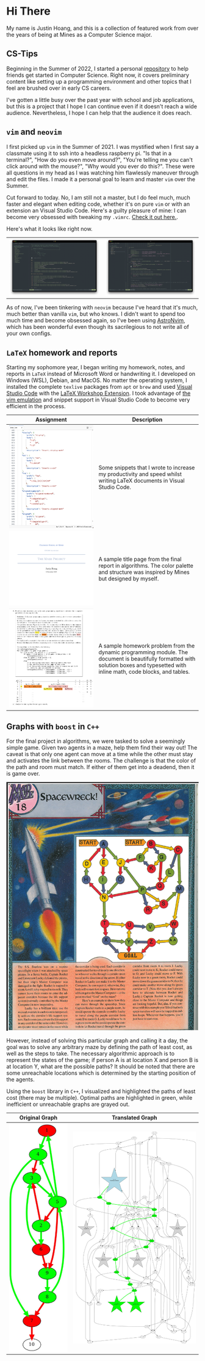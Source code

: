 # Hi There

My name is Justin Hoang, and this is a collection of featured work from over the
years of being at Mines as a Computer Science major.

## CS-Tips

Beginning in the Summer of 2022, I started a personal
[repository](https://github.com/suasuasuasuasua/cs-tips) to help friends get
started in Computer Science. Right now, it covers preliminary content like
setting up a programming environment and other topics that I feel are brushed
over in early CS careers.

I've gotten a little busy over the past year with school and job applications,
but this is a project that I hope I can continue even if it doesn't reach a wide
audience. Nevertheless, I hope I can help that the audience it does reach.

## `vim` and `neovim`

I first picked up `vim` in the Summer of 2021. I was mystified when I first say
a classmate using it to ssh into a headless raspberry pi. "Is that in a
terminal?", "How do you even move around?", "You're telling me you can't click
around with the mouse?", "Why would you ever do this?". These were all questions
in my head as I was watching him flawlessly maneuver through and edit the files.
I made it a personal goal to learn and master `vim` over the Summer.

Cut forward to today. No, I am still not a master, but I do feel much, much
faster and elegant when editing code, whether it's on pure `vim` or with an
extension an Visual Studio Code. Here's a guilty pleasure of mine: I can become
very obsessed with tweaking my `.vimrc`. [Check it out
here.](https://gist.github.com/suasuasuasuasua/6d765effcd4e69fa318a9f38d92e3c77).

Here's what it looks like right now.

|                                    |                                      |
| ---------------------------------- | ------------------------------------ |
| ![vim-title](assets/vim-title.png) | ![sample-vim](assets/sample-vim.png) |

As of now, I've been tinkering with `neovim` because I've heard that it's much,
much better than vanilla `vim`, but who knows. I didn't want to spend too much
time and become obsessed again, so I've been using
[AstroNvim](https://astronvim.github.io/), which has been wonderful even though
its sacrilegious to not write all of your own configs.

## `LaTeX` homework and reports

Starting my sophomore year, I began writing my homework, notes, and reports in
`LaTeX` instead of Microsoft Word or handwriting it. I developed on Windows
(WSL), Debian, and MacOS. No matter the operating system, I installed the
complete `texlive` packages from `apt` or `brew` and used [Visual Studio
Code](https://code.visualstudio.com/) with the [LaTeX Workshop
Extension](https://marketplace.visualstudio.com/items?itemName=James-Yu.latex-workshop).
I took advantage of [the vim
emulation](https://marketplace.visualstudio.com/items?itemName=vscodevim.vim)
and snippet support in Visual Studio Code to become very efficient in the
process.

|             Assignment             |   Description   |
| ---------------------------------- | --------------- |
| ![snippets](assets/latex-snippets.png) | Some snippets that I wrote to increase my productivity and speed whilst writing LaTeX documents in Visual Studio Code. |
| ![titlepage](assets/titlepage.png) | A sample title page from the final report in algorithms. The color palette and structure was inspired by Mines but designed by myself. |
| ![hw](assets/algo-hw.png) | A sample homework problem from the dynamic programming module. The document is beautifully formatted with solution boxes and typesetted with inline math, code blocks, and tables. |

## Graphs with `boost` in `C++`

For the final project in algorithms, we were tasked to solve a seemingly simple
game. Given two agents in a maze, help them find their way out! The caveat is
that only one agent can move at a time while the other must stay and activates
the link between the rooms. The challenge is that the color of the path and room
must match. If either of them get into a deadend, then it is game over.

![spacewreck](assets/spacewreck.png)

However, instead of solving this particular graph and calling it a day, the goal
was to solve any arbitrary maze by defining the path of least cost, as well as
the steps to take. The necessary algorithmic approach is to represent the states
of the game; if person A is at location X and person B is at location Y, what
are the possible paths? It should be noted that there are some unreachable
locations which is determined by the starting position of the agents.

Using the `boost` library in `C++`, I visualized and highlighted the paths of
least cost (there may be multiple). Optimal paths are highlighted in green,
while inefficient or unreachable graphs are grayed out.

|         Original Graph          |           Translated Graph           |
| --------------------------------| ------------------------------------ |
| ![OG Graph](assets/10x16_2.jpg) | ![Translated](assets/10x16_2_s.jpg)  |
